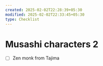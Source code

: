 ```yaml
---
created: 2025-02-02T22:28:39+05:30
modified: 2025-02-02T22:33:45+05:30
type: Checklist
---
```


# Musashi characters 2

- [ ] Zen monk from Tajima
